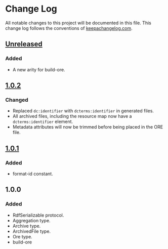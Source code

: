 # Change Log
All notable changes to this project will be documented in this file. This change log follows the conventions
of [keepachangelog.com](http://keepachangelog.com/).

## [Unreleased]
### Added
- A new arity for build-ore.

## [1.0.2]
### Changed
- Replaced `dc:identifier` with `dcterms:identifier` in generated files.
- All archived files, including the resource map now have a `dcterms:identifier` element.
- Metadata attributes will now be trimmed before being placed in the ORE file.

## [1.0.1]
### Added
- format-id constant.

## 1.0.0
### Added
- RdfSerializable protocol.
- Aggregation type.
- Archive type.
- ArchivedFile type.
- Ore type.
- build-ore

[Unreleased]: https://github.com/cyverse-de/oai-ore/compare/1.0.2...HEAD
[1.0.2]: https://github.com/cyverse-de/oai-ore/compare/1.0.1...1.0.2
[1.0.1]: https://github.com/cyverse-de/oai-ore/compare/1.0.0...1.0.1
